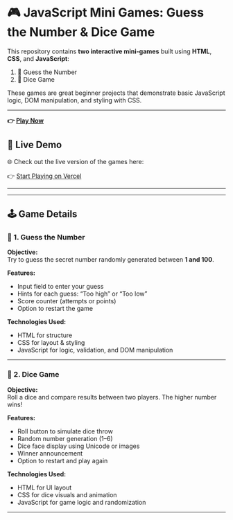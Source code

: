 # 🎮 JavaScript Mini Games: Guess the Number & Dice Game

This repository contains **two interactive mini-games** built using **HTML**, **CSS**, and **JavaScript**:  
1. 🔢 Guess the Number  
2. 🎲 Dice Game  

These games are great beginner projects that demonstrate basic JavaScript logic, DOM manipulation, and styling with CSS.

---



**👉 [Play Now](/https://github.com/23CSBS029/StartGame)**
## 🚀 Live Demo

🌐 Check out the live version of the games here:

👉 [Start Playing on Vercel](https://start-game.vercel.app/)


---




---

## 🕹️ Game Details

### 🔢 1. Guess the Number

**Objective:**  
Try to guess the secret number randomly generated between **1 and 100**.

**Features:**
- Input field to enter your guess
- Hints for each guess: “Too high” or “Too low”
- Score counter (attempts or points)
- Option to restart the game

**Technologies Used:**
- HTML for structure
- CSS for layout & styling
- JavaScript for logic, validation, and DOM manipulation

---

### 🎲 2. Dice Game

**Objective:**  
Roll a dice and compare results between two players. The higher number wins!

**Features:**
- Roll button to simulate dice throw
- Random number generation (1–6)
- Dice face display using Unicode or images
- Winner announcement
- Option to restart and play again

**Technologies Used:**
- HTML for UI layout
- CSS for dice visuals and animation
- JavaScript for game logic and randomization

---


